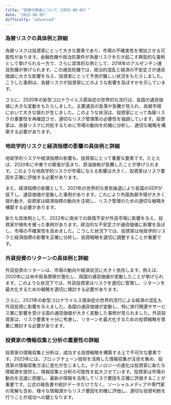 ```yaml
---
title: "投資の税金について（2025-06-05）"
date: "2025-06-05"
difficulty: "advanced"
---
```


### 為替リスクの具体例と詳細

為替リスクは投資家にとって大きな要素であり、市場の不確実性を増加させる可能性があります。金融危機や政治的事件が為替リスクを引き起こす典型的な事例として挙げられる一方で、さらに具体的な例として、2018年のアルゼンチン通貨危機が挙げられます。この通貨危機では、政治的混乱と経済の不安定さが通貨価値に大きな影響を与え、投資家にとって予測が難しい状況をもたらしました。こうした事例は、為替リスクが投資家にどのような影響を及ぼすかを示しています。

さらに、2020年の新型コロナウイルス感染症の世界的な流行は、各国の通貨価値に大きな変動をもたらしました。主要通貨の急落や急騰が見られ、為替市場において大きな揺れが生じました。このような状況は、投資家にとって為替リスクの重要性を再確認させ、適切なリスク管理策の必要性を強調しています。投資家は、為替リスクに対処するために市場の動向を的確に分析し、適切な戦略を構築する必要があります。

### 地政学的リスクと経済指標の影響の具体例と詳細

地政学的リスクや経済指標の影響も、投資家にとって重要な要素です。たとえば、2020年に中東での緊張が高まり、原油価格が急騰したことが挙げられます。このような地政学的リスクが市場に与える影響は大きく、投資家はリスク要因を正確に評価する必要があります。

また、経済指標の影響として、2021年の世界的な景気後退により各国のGDPが低下し、通貨価値が変動した事例があります。これにより外国為替市場が大きく揺れ動き、投資家は経済指標の動向を注視し、リスク管理のための適切な戦略を構築する必要があります。

新たな具体例として、2022年に南米での政情不安が外貨市場に影響を与え、投資家が損失を被った事例があります。政治的な不安定さが通貨価値に影響を及ぼし、市場の不確実性を高めました。こうした状況下では、投資家は地政学的リスクと経済指標の影響を正確に分析し、投資戦略を適切に調整することが重要です。

### 外貨投資のリターンの具体例と詳細

外貨投資のリターンは、市場の動向や経済状況に大きく依存します。例えば、2020年には米中貿易摩擦が激化し、両国の通貨価値が変動したことが挙げられます。このような状況下では、外貨投資家はリスクを適切に管理し、リターンを最大化するための戦略を適切に検討する必要があります。

さらに、2021年の新型コロナウイルス感染症の世界的流行による経済の混乱も外貨投資に影響を与えました。各国の通貨価値が変動し、特に旅行関連やサービス業に影響を受ける国の通貨価値が大きく変動した事例が見られました。外貨投資家は、リスク要素を十分に考慮し、リターンを最大化するための投資戦略を慎重に検討する必要があります。

### 投資家の情報収集と分析の重要性の詳細

投資家の情報収集と分析は、成功する投資戦略を構築する上で不可欠な要素です。2023年には、ブロックチェーン技術を活用した情報収集が注目を集め、投資家の情報収集方法に変化が生じました。テクノロジーの進化は投資家に新たな情報源を提供し、情報収集と分析の可能性を拡大させています。投資家は市場の動向を迅速に把握し、最新の情報を活用してリスク要因を正確に評価することが重要です。公式の報告書や統計データだけでなく、ソーシャルメディアや専門家の見解も含め、様々な情報源からリスク要因を的確に評価し、適切な投資判断を行うことが成功への鍵となります。
